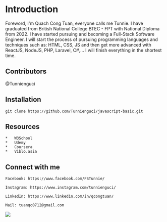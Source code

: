 # Introduction
Foreword, I'm Quach Cong Tuan, everyone calls me Tunnie. I have graduated from British National College BTEC - FPT with National Diploma from 2022. I have started pursuing and becoming a Full-Stack Software Engineer. I will start the process of pursuing programming languages and techniques such as: HTML, CSS, JS and then get more advanced with ReactJS, NodeJS, PHP, Laravel, C#,... I will finish everything in the shortest time.

## Contributors
@Tunnienguci

## Installation
    git clone https://github.com/Tunnienguci/javascript-basic.git

## Resources
    *   W3School
    *   Udemy
    *   Coursera
    *   Viblo.asia

## Connect with me
    Facebook: https://www.facebook.com/FSTunnie/
    
    Instagram: https://www.instagram.com/tunnienguci/
    
    LinkedIn: https://www.linkedin.com/in/qcongtuan/
    
    Mail: tuanqc0712@gmail.com
    
<img src="https://media.licdn.com/dms/image/D5603AQEHzmWVRMYepQ/profile-displayphoto-shrink_800_800/0/1675524763987?e=1683158400&v=beta&t=-nBOyTei771Bi5F9pyJ-KWKh2lUKBq09ljxeshzpbwY">
